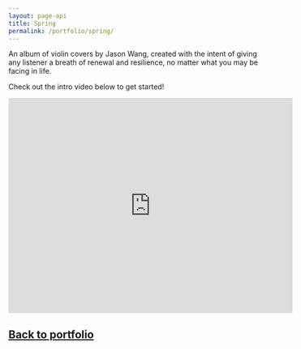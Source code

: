 ```yaml
---
layout: page-api
title: Spring
permalink: /portfolio/spring/
---
```


<!-- ![image](/img/spring-album.jpg){: width="220" }{: style="float: left; margin-right: 1.5em;"}  -->

An album of violin covers by Jason Wang, created with the intent of giving any listener a breath of renewal and resilience, no matter what you may be facing in life. 

Check out the intro video below to get started!

<iframe width="560" height="425" src="https://www.youtube-nocookie.com/embed/videoseries?list=PLVI61ap8zp5RoiBXq9UfPanQr3lSqaHzN&showinfo=1" title="YouTube video player" frameborder="0" allow="accelerometer; autoplay; clipboard-write; encrypted-media; gyroscope; picture-in-picture; web-share" allowfullscreen></iframe>

## [Back to portfolio](/portfolio/)